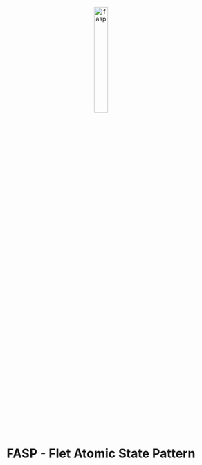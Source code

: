 <!--<p align="center"><img src="https://github.com/user-attachments/assets/5482033f-5dd8-4097-bd58-1da636494ca6" width="25%" alt="fasp"></p>-->
<!--<p align="center"><img src="https://github.com/user-attachments/assets/c61f7759-d750-4521-bee3-e41db383ec71" width="25%" alt="fasp"></p>-->
<p align="center"><img src="https://github.com/user-attachments/assets/84c2835b-9356-42ae-8a78-7c3ac11679c1" width="25%" alt="fasp"></p>
<h1 align="center"> FASP - Flet Atomic State Pattern</h1>
